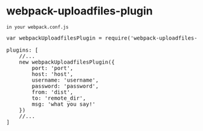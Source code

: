 # webpack-uploadfiles-plugin

`in your webpack.conf.js`


<pre>
var webpackUploadfilesPlugin = require('webpack-uploadfiles-plugin');

plugins: [
    //...
    new webpackUploadfilesPlugin({
        port: 'port',
        host: 'host',
        username: 'username',
        password: 'password',
        from: 'dist',
        to: 'remote_dir',
        msg: 'what you say!'
    })
    //...
]
</pre>